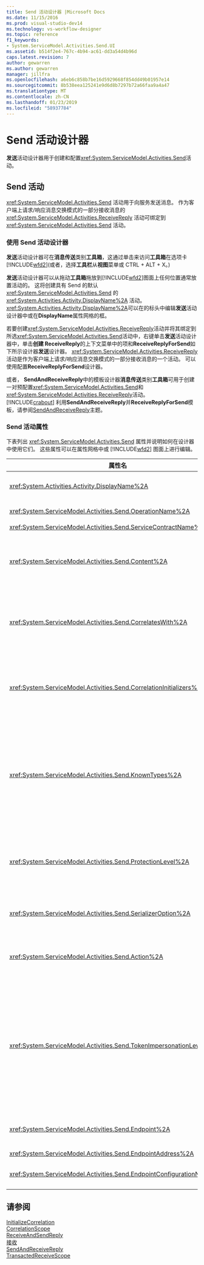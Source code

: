 ```yaml
---
title: Send 活动设计器 |Microsoft Docs
ms.date: 11/15/2016
ms.prod: visual-studio-dev14
ms.technology: vs-workflow-designer
ms.topic: reference
f1_keywords:
- System.ServiceModel.Activities.Send.UI
ms.assetid: b514f2e4-767c-4b94-ac61-dd3a54d4b96d
caps.latest.revision: 7
author: gewarren
ms.author: gewarren
manager: jillfra
ms.openlocfilehash: a6eb6c858b7be16d5929668f854dd49b01957e14
ms.sourcegitcommit: 8b538eea125241e9d6d8b7297b72a66faa9a4a47
ms.translationtype: MT
ms.contentlocale: zh-CN
ms.lasthandoff: 01/23/2019
ms.locfileid: "58937784"
---
```

# <a name="send-activity-designer"></a>Send 活动设计器
**发送**活动设计器用于创建和配置<xref:System.ServiceModel.Activities.Send>活动。  

## <a name="the-send-activity"></a>Send 活动  
 <xref:System.ServiceModel.Activities.Send> 活动用于向服务发送消息。 作为客户端上请求/响应消息交换模式的一部分接收消息的 <xref:System.ServiceModel.Activities.ReceiveReply> 活动可绑定到 <xref:System.ServiceModel.Activities.Send> 活动。  

### <a name="using-the-send-activity-designer"></a>使用 Send 活动设计器  
 **发送**活动设计器可在**消息传送**类别**工具箱**，这通过单击来访问**工具箱**在选项卡[!INCLUDE[wfd2](../includes/wfd2-md.md)](或者，选择**工具栏**从**视图**菜单或 CTRL + ALT + X。)  

 **发送**活动设计器可以从拖动**工具箱**拖放到[!INCLUDE[wfd2](../includes/wfd2-md.md)]图面上任何位置通常放置活动的。 这将创建具有 Send 的默认 <xref:System.ServiceModel.Activities.Send> 的 <xref:System.Activities.Activity.DisplayName%2A> 活动。 <xref:System.Activities.Activity.DisplayName%2A>可以在的标头中编辑**发送**活动设计器中或在**DisplayName**属性网格的框。  

 若要创建<xref:System.ServiceModel.Activities.ReceiveReply>活动并将其绑定到所选<xref:System.ServiceModel.Activities.Send>活动中，右键单击**发送**活动设计器中，单击**创建 ReceiveReply**的上下文菜单中的项和**ReceiveReplyForSend**如下所示设计器**发送**设计器。 <xref:System.ServiceModel.Activities.ReceiveReply> 活动是作为客户端上请求/响应消息交换模式的一部分接收消息的一个活动。 可以使用配置**ReceiveReplyForSend**设计器。  

 或者， **SendAndReceiveReply**中的模板设计器**消息传送**类别**工具箱**可用于创建一对预配置<xref:System.ServiceModel.Activities.Send>和<xref:System.ServiceModel.Activities.ReceiveReply>活动。 [!INCLUDE[crabout](../includes/crabout-md.md)] 利用**SendAndReceiveReply**并**ReceiveReplyForSend**模板，请参阅[SendAndReceiveReply](../workflow-designer/sendandreceivereply-template-designer.md)主题。  

### <a name="the-send-activity-properties"></a>Send 活动属性  
 下表列出 <xref:System.ServiceModel.Activities.Send> 属性并说明如何在设计器中使用它们。 这些属性可以在属性网格中或 [!INCLUDE[wfd2](../includes/wfd2-md.md)] 图面上进行编辑。  


|                              属性名                              | 必需 |                                                                                                                                                                                                                                                                                                                                                                                                                                                                                                                                                                                                                                                                                                                                       用法                                                                                                                                                                                                                                                                                                                                                                                                                                                                                                                                                                                                                                                                                                                                        |
|-------------------------------------------------------------------------|----------|------------------------------------------------------------------------------------------------------------------------------------------------------------------------------------------------------------------------------------------------------------------------------------------------------------------------------------------------------------------------------------------------------------------------------------------------------------------------------------------------------------------------------------------------------------------------------------------------------------------------------------------------------------------------------------------------------------------------------------------------------------------------------------------------------------------------------------------------------------------------------------------------------------------------------------------------------------------------------------------------------------------------------------------------------------------------------------------------------------------------------------------------------------------------------------------------------------------------------------------------------------------------------------------------------------------------------------------------------------------------------------------------------------------------------------------------------------------------------------|
|            <xref:System.Activities.Activity.DisplayName%2A>             |  False   |                                                                                                                                                                                                                                                                                                                                                                                                                                                                                                                                                                                                                            <xref:System.ServiceModel.Activities.Send> 活动的友好名称。 默认值为 Send。 虽然 <xref:System.Activities.Activity.DisplayName%2A> 不是绝对必需的，但最好使用该属性。                                                                                                                                                                                                                                                                                                                                                                                                                                                                                                                                                                                                                            |
|       <xref:System.ServiceModel.Activities.Send.OperationName%2A>       |   True   |                                                                                                                                                                                                                                                                                                                                                                                                                                                                                                                                                                                                                      由此 <xref:System.ServiceModel.Activities.Send> 活动调用的服务操作的名称。 此属性用于构造的默认值为**操作**属性如果**操作**属性未显式设置。                                                                                                                                                                                                                                                                                                                                                                                                                                                                                                                                                                                                                      |
|    <xref:System.ServiceModel.Activities.Send.ServiceContractName%2A>    |   True   |                                                                                                                                                                                                                                                                                                                                                                                                                                                                                                                                                                                                                                                                                                     实现了要调用的服务的服务协定的名称。                                                                                                                                                                                                                                                                                                                                                                                                                                                                                                                                                                                                                                                                                                     |
|          <xref:System.ServiceModel.Activities.Send.Content%2A>          |  False   |                                                                                                                                                                                                                                                                                                                                                                                                        指定要接收的消息或参数内容。 它可为 <xref:System.ServiceModel.Activities.ReceiveMessageContent> 活动或 <xref:System.ServiceModel.Activities.ReceiveParametersContent> 活动。 编辑此属性，方法是单击旁的椭圆形按钮**内容**字段在属性网格或单击**定义...** 按钮旁边**内容**上的标签**接收**活动设计器图面。 两者都显示**内容定义**对话框。 [!INCLUDE[crabout](../includes/crabout-md.md)] 如何使用此框，请参阅[内容定义对话框](../workflow-designer/content-definition-dialog-box.md)主题。                                                                                                                                                                                                                                                                                                                                                                                                        |
|      <xref:System.ServiceModel.Activities.Send.CorrelatesWith%2A>       |  False   |                                                                                                                                                                                                                                                                                                                                                                                                                                                                             指定用于将消息路由到相应工作流实例的 <xref:System.ServiceModel.Activities.CorrelationHandle>。<br /><br /> 单击省略号按钮旁边<xref:System.ServiceModel.Activities.Send.CorrelatesWith%2A>属性在属性网格中，打开**表达式编辑器**对话框。 [!INCLUDE[crabout](../includes/crabout-md.md)] 使用此对话框中，请参阅[如何：使用表达式编辑器](../workflow-designer/how-to-use-the-expression-editor.md)主题。                                                                                                                                                                                                                                                                                                                                                                                                                                                                             |
|  <xref:System.ServiceModel.Activities.Send.CorrelationInitializers%2A>  |  False   |                                                                                                                                                                                                                                                                                                                                                                                                 指定在工作流中对配置此 <xref:System.ServiceModel.Activities.CorrelationInitializer> 活动的多个 <xref:System.ServiceModel.Activities.CorrelationHandle> 对象进行初始化的 <xref:System.ServiceModel.Activities.Send> 对象的集合。 单击省略号按钮旁边<xref:System.ServiceModel.Activities.Send.CorrelationInitializers%2A>属性在属性网格中，打开**添加相关初始值设定项**对话框。 [!INCLUDE[crabout](../includes/crabout-md.md)] 使用此框，请参阅[添加相关初始值设定项对话框](../workflow-designer/add-correlationinitializers-dialog-box.md)主题。                                                                                                                                                                                                                                                                                                                                                                                                 |
|        <xref:System.ServiceModel.Activities.Send.KnownTypes%2A>         |  False   |                                                                                                                                                                                                                                                                此 <xref:System.ServiceModel.Activities.Send> 活动要调用的服务操作的已知类型集合。 此属性应与设置为 <xref:System.ServiceModel.Activities.Receive.SerializerOption%2A> 的 <xref:System.Runtime.Serialization.DataContractSerializer> 属性结合使用。 如果使用了 <xref:System.Xml.Serialization.XmlSerializer>，则忽略此项。<br /><br /> 单击旁的椭圆形按钮**KnownTypes**字段中要显示的属性网格**类型集合编辑器**对话框可以添加相关类型。<br /><br /> 单击旁的椭圆形按钮**KnownTypes**字段中要显示的属性网格**类型集合编辑器**对话框可以添加相关类型。 [!INCLUDE[crabout](../includes/crabout-md.md)] 使用此框，请参阅[类型集合编辑器对话框](../workflow-designer/type-collection-editor-dialog-box.md)主题。                                                                                                                                                                                                                                                                 |
|      <xref:System.ServiceModel.Activities.Send.ProtectionLevel%2A>      |   True   |                                                                                                                                                                                                                                                                                                                                                                                                                                                                                                                    指定消息的 <xref:System.Net.Security.ProtectionLevel>。<br /><br /> 1。<xref:System.Net.Security.ProtectionLevel>意味着仅使用身份验证。<br />2。<xref:System.Net.Security.ProtectionLevel>意味着登录数据，以帮助确保传输数据的完整性。<br />3。<xref:System.Net.Security.ProtectionLevel>方法进行加密和签名数据，以帮助确保保密性和传输数据的完整性。                                                                                                                                                                                                                                                                                                                                                                                                                                                                                                                     |
|     <xref:System.ServiceModel.Activities.Send.SerializerOption%2A>      |   True   |                                                                                                                                                                                                                                                                                                                                                                                                                                                                                                                                                                          <xref:System.ServiceModel.Activities.Send> 活动要调用的服务操作所用的序列化程序。 默认值为 <xref:System.Runtime.Serialization.DataContractSerializer>，它使用提供的数据协定将类型实例序列化和反序列化为 XML 流或文档。                                                                                                                                                                                                                                                                                                                                                                                                                                                                                                                                                                          |
|          <xref:System.ServiceModel.Activities.Send.Action%2A>           |  False   |                                                                                                                                                                                                                                                                                                                                                                                                                                                                                                                             指定消息的操作标头。 如果显式设置，其默认值为： https://tempuri.org/{service协定命名空间} / {服务协定名称} / {操作名称}。 如果该值是对 <xref:System.ServiceModel.Activities.Send> 活动指定的，则接收消息的 <xref:System.ServiceModel.Activities.Receive> 活动必须具有同一值才能正确传递该消息。                                                                                                                                                                                                                                                                                                                                                                                                                                                                                                                             |
|  <xref:System.ServiceModel.Activities.Send.TokenImpersonationLevel%2A>  |          | <xref:System.Security.Principal.TokenImpersonationLevel> 可用于消息的接收方。 它定义安全模拟级别，控制到的服务器进程可以代表客户端进程执行操作的程度。<xref:System.Security.Principal.TokenImpersonationLevel> 指示未分配模拟级别。 <xref:System.Security.Principal.TokenImpersonationLevel> 指示服务器进程无法获取有关客户端的标识信息，且无法模拟客户端。 <xref:System.Security.Principal.TokenImpersonationLevel> 指示服务器进程可以获取有关客户端的信息（如安全标识符和特权），但它无法模拟客户端。 这对于导出自身对象的服务器非常有用，例如，导出表和视图的数据库产品。 在不能使用其他正使用客户端安全上下文的服务的情况下，服务器可以使用检索到的客户端安全信息做出访问验证决策。 <xref:System.Security.Principal.TokenImpersonationLevel> 指示服务器进程可以在其本地系统上模拟客户端的安全上下文。 服务器无法在远程系统上模拟客户端。 <xref:System.Security.Principal.TokenImpersonationLevel> 指示服务器进程可以在远程系统上模拟客户端的安全上下文。 |
|         <xref:System.ServiceModel.Activities.Send.Endpoint%2A>          |          |                                                                                                                                                                                                                                                                                                                                                                                                                                                                                                                                                                                                            <xref:System.ServiceModel.Endpoint> 活动要将消息发送到的 <xref:System.ServiceModel.Activities.Send>。 如果设置此属性<xref:System.ServiceModel.Activities.Send.EndpointConfigurationName%2A>属性应**null**。                                                                                                                                                                                                                                                                                                                                                                                                                                                                                                                                                                                                             |
|      <xref:System.ServiceModel.Activities.Send.EndpointAddress%2A>      |          |                                                                                                                                                                                                                                                                                                                                                                                                                                                                                                                                                                                                                                                                                                    要将消息发送到的 <xref:System.ServiceModel.EndpointAddress>。                                                                                                                                                                                                                                                                                                                                                                                                                                                                                                                                                                                                                                                                                                    |
| <xref:System.ServiceModel.Activities.Send.EndpointConfigurationName%2A> |          |                                                                                                                                                                                                                                                                                                                                                                                                                                                                                                                                                                终结点配置的名称。 在配置文件中配置终结点时设置此属性。 此属性应设置为给定的名称**\<终结点 >** 配置文件中的元素。 如果设置此属性，<xref:System.ServiceModel.Activities.Send.Endpoint%2A>属性应**null**。                                                                                                                                                                                                                                                                                                                                                                                                                                                                                                                                                                |

## <a name="see-also"></a>请参阅  
 [InitializeCorrelation](../workflow-designer/initializecorrelation-activity-designer.md)   
 [CorrelationScope](../workflow-designer/correlationscope-activity-designer.md)   
 [ReceiveAndSendReply](../workflow-designer/receiveandsendreply-template-designer.md)   
 [接收](../workflow-designer/receive-activity-designer.md)   
 [SendAndReceiveReply](../workflow-designer/sendandreceivereply-template-designer.md)   
 [TransactedReceiveScope](../workflow-designer/transactedreceivescope-activity-designer.md)